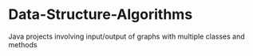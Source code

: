 # Data-Structure-Algorithms
Java projects involving input/output of graphs with multiple classes and methods
